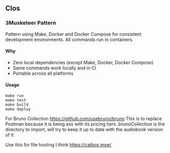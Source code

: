 ## Clos

### 3Musketeer Pattern

Pattern using Make, Docker and Docker Compose for consistent development environments. All commands run in containers.

#### Why

- Zero local dependencies (except Make, Docker, Docker Compose)
- Same commands work locally and in CI
- Portable across all platforms

#### Usage

```golang
make run
make test
make build
make deploy
```

For Bruno Collection
<https://github.com/usebruno/bruno>
This is to replace Postman because it is being ass with its pricing tiers
.brunoCollection is the directory to import, will try to keep it up to date with the audiobook version of it

Use this for file hosting I think https://catbox.moe/